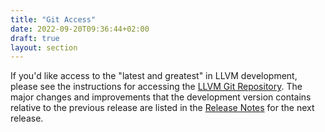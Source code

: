 ```yaml
---
title: "Git Access"
date: 2022-09-20T09:36:44+02:00
draft: true
layout: section
---
```


If you'd like access to the "latest and greatest" in LLVM development, please
see the instructions for accessing the
[LLVM Git Repository](https://llvm.org/docs/GettingStarted.html#checkout).
The major changes and improvements that the development version contains relative
to the previous release are listed in the
[Release Notes](https://llvm.org/docs/ReleaseNotes.html) for the next release.